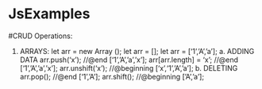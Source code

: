 # JsExamples


#CRUD Operations:
1. ARRAYS:
    let arr = new Array ();
    let arr = [];
    let arr = [‘1’,’A’,’a’];
    a.	ADDING DATA	
        arr.push(‘x’);			    //@end		    [‘1’,’A’,’a’,’x’];
        arr[arr.length] = ‘x’;	    //@end		    [‘1’,’A’,’a’,’x’];
        arr.unshift(‘x’);			//@beginning	[‘x’,‘1’,’A’,’a’];
    b.	DELETING
        arr.pop();			        //@end		    [‘1’,’A’];
        arr.shift();			    //@beginning	[’A’,’a’];
